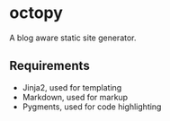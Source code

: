 # octopy

A blog aware static site generator.

## Requirements

* Jinja2, used for templating
* Markdown, used for markup
* Pygments, used for code highlighting